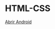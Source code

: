 # HTML-CSS

<a href="https://mbpfilho.github.io/HTML-CSS/modulo2/d010/androidmeu.html">Abrir Android</a>